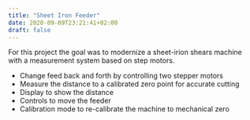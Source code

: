 ```yaml
---
title: "Sheet Iron Feeder"
date: 2020-09-09T23:21:41+02:00
draft: false
---
```


For this project the goal was to modernize a sheet-irion shears machine with a measurement system based on step motors.

- Change feed back and forth by controlling two stepper motors
- Measure the distance to a calibrated zero point for accurate cutting
- Display to show the distance
- Controls to move the feeder
- Calibration mode to re-calibrate the machine to mechanical zero